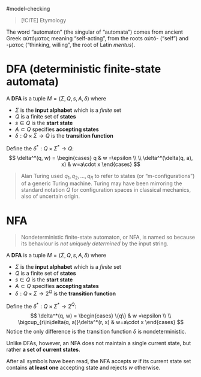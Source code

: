 #model-checking 

>[!CITE] Etymology
> 
The word “automaton” (the singular of “automata”) comes from ancient Greek αὐτόματος meaning “self-acting”, from the roots αὐτό- (“self”) and -ματος (“thinking, willing”, the root of Latin _mentus_).


# DFA (deterministic finite-state automata)


A **DFA** is a tuple $M=(\Sigma, Q, s, A, \delta)$ where
  - $\Sigma$ is the **input alphabet** which is a _finite_ set 
  - $Q$ is a finite set of **states**
  - $s\in Q$ is the **start state**
  - $A\subset Q$ specifies **accepting states**
  - $\delta: Q\times \Sigma \to Q$ is the **transition function**


Define the $\delta^*: Q\times \Sigma^* \to Q$:
$$
\delta^*(q, w) = \begin{cases}
q & w =\epsilon \\ \\
\delta^*(\delta(q, a), x) & w=a\cdot x
\end{cases}
$$

> Alan Turing used $q_1,q_2,...,q_R$ to refer to states (or “m-configurations”) of a generic Turing machine. Turing may have been mirroring the standard notation $Q$ for configuration spaces in classical mechanics, also of uncertain origin.


# NFA


>  Nondeterministic finite-state automaton, or NFA, is named so because its behaviour is _not uniquely determined_ by the input string.


A **DFA** is a tuple $M=(\Sigma, Q, s, A, \delta)$ where
  - $\Sigma$ is the **input alphabet** which is a _finite_ set 
  - $Q$ is a finite set of **states**
  - $s\in Q$ is the **start state**
  - $A\subset Q$ specifies **accepting states**
  - $\delta: Q\times \Sigma \to \mathcal 2^Q$ is the **transition function**


Define the $\delta^*: Q\times \Sigma^* \to \mathcal 2^Q$:
$$
\delta^*(q, w) = \begin{cases}
\{q\} & w =\epsilon \\ \\
\bigcup_{r\in\delta(q, a)}\delta^*(r, x) & w=a\cdot x
\end{cases}
$$
Notice the only difference is the transition function $\delta$ is nondeterministic.

Unlike DFAs, however, an NFA does not maintain a single current state, but rather **a set of current states**. 

After all symbols have been read, the NFA accepts $w$ if its current state set contains **at least one** accepting state and rejects $w$ otherwise.
